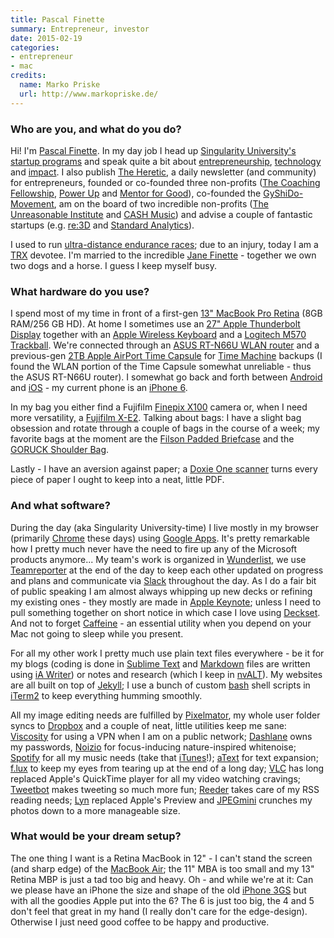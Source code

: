 ```yaml
---
title: Pascal Finette
summary: Entrepreneur, investor
date: 2015-02-19
categories:
- entrepreneur
- mac
credits:
  name: Marko Priske
  url: http://www.markopriske.de/
---
```


### Who are you, and what do you do?

Hi! I'm [Pascal Finette](http://finette.com/ "Pascal's website."). In my day job I head up [Singularity University's](http://singularityu.org/ "An educational corporation.") [startup programs](http://startup.singularityu.org/ "A startup program.") and speak quite a bit about [entrepreneurship](https://www.youtube.com/watch?v=bmwIXJhoL1w "Pascal's YouTube video on entrepreneurship."), [technology](https://www.youtube.com/watch?v=ZrgCq_1AVBo "Pascal's YouTube video on trends in technology.") and [impact](https://speakerdeck.com/pfinette/10-9-exponentials-and-impact "Pascal's slides about impact."). I also publish [The Heretic](http://theheretic.org/ "A newsletter for entrepreneurs."), a daily newsletter (and community) for entrepreneurs, founded or co-founded three non-profits ([The Coaching Fellowship](http://thecoachingfellowship.com/ "A coaching community."), [Power Up](http://powerup.us/ "A group entrepreneur gathering.") and [Mentor for Good](http://mentorforgood.org/ "A mentoring program for people working on social change.")), co-founded the [GyShiDo-Movement](http://gyshido.com/ "A movement for getting shit done."), am on the board of two incredible non-profits ([The Unreasonable Institute](http://unreasonableinstitute.org/ "An institution for helping entrepreneurs scale their problem solving.") and [CASH Music][cash-music]) and advise a couple of fantastic startups (e.g. [re:3D](http://www.re3d.org/ "A large-scale 3D printing service.") and [Standard Analytics](http://www.standardanalytics.io/ "A scientific publishing service.")).

I used to run [ultra-distance endurance races](http://ratracethewall.com/ "A 69-mile ultramarathon."); due to an injury, today I am a [TRX](https://www.trxtraining.com/ "A workout system.") devotee. I'm married to the incredible [Jane Finette](https://janefinette.com/ "Jane's website.") - together we own two dogs and a horse. I guess I keep myself busy.

### What hardware do you use?

I spend most of my time in front of a first-gen [13" MacBook Pro Retina][macbook-pro] (8GB RAM/256 GB HD). At home I sometimes use an [27" Apple Thunderbolt Display][thunderbolt-display] together with an [Apple Wireless Keyboard][keyboard] and a [Logitech M570 Trackball][wireless-trackball-m570]. We're connected through an [ASUS RT-N66U WLAN router][rt-n66u] and a previous-gen [2TB Apple AirPort Time Capsule][time-capsule] for [Time Machine][time-machine] backups (I found the WLAN portion of the Time Capsule somewhat unreliable - thus the ASUS RT-N66U router). I somewhat go back and forth between [Android][] and [iOS][] - my current phone is an [iPhone 6][iphone-6].

In my bag you either find a Fujifilm [Finepix X100][finepix-x100] camera or, when I need more versatility, a [Fujifilm X-E2][x-e2]. Talking about bags: I have a slight bag obsession and rotate through a couple of bags in the course of a week; my favorite bags at the moment are the [Filson Padded Briefcase][padded-computer-bag] and the [GORUCK Shoulder Bag][bombproof-shoulder-bag].

Lastly - I have an aversion against paper; a [Doxie One scanner][one.3] turns every piece of paper I ought to keep into a neat, little PDF.

### And what software?

During the day (aka Singularity University-time) I live mostly in my browser (primarily [Chrome][] these days) using [Google Apps][g-suite]. It's pretty remarkable how I pretty much never have the need to fire up any of the Microsoft products anymore... My team's work is organized in [Wunderlist][], we use [Teamreporter][teamreporter] at the end of the day to keep each other updated on progress and plans and communicate via [Slack][] throughout the day. As I do a fair bit of public speaking I am almost always whipping up new decks or refining my existing ones - they mostly are made in [Apple Keynote][keynote]; unless I need to pull something together on short notice in which case I love using [Deckset][]. And not to forget [Caffeine][] - an essential utility when you depend on your Mac not going to sleep while you present.

For all my other work I pretty much use plain text files everywhere - be it for my blogs (coding is done in [Sublime Text][sublime-text] and [Markdown][] files are written using [iA Writer][ia-writer]) or notes and research (which I keep in [nvALT][]). My websites are all built on top of [Jekyll][]; I use a bunch of custom [bash][] shell scripts in [iTerm2][] to keep everything humming smoothly.

All my image editing needs are fulfilled by [Pixelmator][], my whole user folder syncs to [Dropbox][] and a couple of neat, little utilities keep me sane: [Viscosity][] for using a VPN when I am on a public network; [Dashlane][] owns my passwords, [Noizio][] for focus-inducing nature-inspired whitenoise; [Spotify][] for all my music needs (take that [iTunes][]!); [aText][] for text expansion; [f.lux][] to keep my eyes from tearing up at the end of a long day; [VLC][] has long replaced Apple's QuickTime player for all my video watching cravings; [Tweetbot][] makes tweeting so much more fun; [Reeder][] takes care of my RSS reading needs; [Lyn][] replaced Apple's Preview and [JPEGmini][] crunches my photos down to a more manageable size.

### What would be your dream setup?

The one thing I want is a Retina MacBook in 12" - I can't stand the screen (and sharp edge) of the [MacBook Air][macbook-air]; the 11" MBA is too small and my 13" Retina MBP is just a tad too big and heavy. Oh - and while we're at it: Can we please have an iPhone the size and shape of the old [iPhone 3GS][iphone-3gs] but with all the goodies Apple put into the 6? The 6 is just too big, the 4 and 5 don't feel that great in my hand (I really don't care for the edge-design). Otherwise I just need good coffee to be happy and productive.

[android]: https://developers.google.com/android/?csw=1 "A mobile phone platform."
[atext]: https://www.trankynam.com/atext/ "A Mac text expansion application."
[bash]: http://www.gnu.org/software/bash/ "A terminal shell."
[bombproof-shoulder-bag]: http://web.archive.org/web/20151229165830/http://www.goruck.com:80/shoulder-bag-15l-black-/p/GEAR-000096 "A laptop bag."
[caffeine]: https://www.lightheadsw.com/caffeine/ "A Mac menubar application to keep your computer awake."
[cash-music]: https://cashmusic.org/ "An open source platform for musicians."
[chrome]: https://www.google.com/intl/en/chrome/ "A WebKit-based browser, where each tab runs in its own thread."
[dashlane]: https://www.dashlane.com/ "A password managment system."
[deckset]: https://www.deckset.com/ "A Mac tool for turning Markdown files into slides."
[dropbox]: https://www.dropbox.com/ "Online syncing and storage."
[f.lux]: https://justgetflux.com/ "A tool to make the colour of your screen adapt to the current time of day."
[finepix-x100]: https://finepix-x100.com/ "A 12.3 megapixel digital camera."
[g-suite]: https://workspace.google.com/ "A hosted solution for email, calendaring and more."
[ia-writer]: https://ia.net/topics/ia-writer-for-mac "A full-screen writing tool for the Mac."
[ios]: https://www.apple.com/ios/ios-16/ "A mobile operating system."
[iphone-3gs]: https://en.wikipedia.org/wiki/IPhone_3GS "A 3 megapixel smartphone."
[iphone-6]: https://en.wikipedia.org/wiki/IPhone_6 "A smartphone."
[iterm2]: https://iterm2.com/ "An alternative terminal application for Mac OS X."
[itunes]: https://www.apple.com/itunes/ "A jukebox application and online store."
[jekyll]: https://jekyllrb.com/ "A static site generator."
[jpegmini]: https://www.jpegmini.com:443/ "A tool for compressing JPEG images without losing quality."
[keyboard]: https://www.apple.com/us/shop/goto/mac/accessories "The keyboard."
[keynote]: https://www.apple.com/keynote/ "Presentation software for the Mac."
[lyn]: https://www.lynapp.com/ "A Mac image viewing application."
[macbook-air]: https://www.apple.com/macbook-air/ "A very thin laptop."
[macbook-pro]: https://www.apple.com/macbook-pro/ "A laptop."
[markdown]: https://daringfireball.net/projects/markdown/ "An email-like format for marking up text."
[noizio]: https://noiz.io/ "A tranquil audio Mac application."
[nvalt]: https://brettterpstra.com/projects/nvalt/ "A fork of Notational Velocity with extra features."
[one.3]: https://www.getdoxie.com/product/one "A portable paper scanner."
[padded-computer-bag]: https://www.filson.com/rugged-twill-computer-bag.html "A padded computer bag."
[pixelmator]: http://web.archive.org/web/20230419034642/https://www.pixelmator.com/mac/ "An image editor for the Mac."
[reeder]: http://madeatgloria.com/brewery/silvio/reeder "A feed client for the Mac."
[rt-n66u]: https://www.asus.com/us/SupportOnly/RTN66U_(VERB1)/HelpDesk_Knowledge/ "A dual-band wireless router."
[slack]: https://slack.com/intl/ja-jp/ "A collaboration service."
[spotify]: https://open.spotify.com/__noul__?pfhp=2c2ccb58-8a92-4713-a1c0-8b43b3090b49 "A music streaming service."
[sublime-text]: http://www.sublimetext.com/ "A coder's text editor."
[teamreporter]: http://www.teamreporterapp.com "A service for team statuses."
[thunderbolt-display]: https://www.apple.com/displays/ "A Thunderbolt-powered monitor."
[time-capsule]: https://www.apple.com/mac/ "A WiFi access point and backup system."
[time-machine]: https://en.wikipedia.org/wiki/Time_Machine_(Mac_OS) "Backup software for the masses, included with Mac OS X 10.5."
[tweetbot]: https://tapbots.com/tweetbot/mac/ "A Twitter client for the Mac."
[viscosity]: https://www.sparklabs.com/viscosity/ "A VPN client for Mac and Windows."
[vlc]: http://www.videolan.org/vlc/ "An open-source media player."
[wireless-trackball-m570]: https://www.logitech.com/en-us/product/wireless-trackball-m570.html "A wireless trackball."
[wunderlist]: http://web.archive.org/web/20210128064548/https://www.wunderlist.com/ "A cloud-syncing to-do manager."
[x-e2]: https://www.fujifilm.com/us/enproducts/digital_cameras/x/fujifilm_x_e2/ "A 16 megapixel digital camera."
